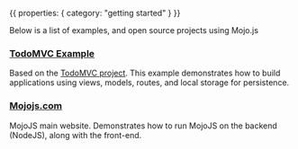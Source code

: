 {{
  properties: {
    category: "getting started"
  }
}}

Below is a list of examples, and open source projects using Mojo.js

### [TodoMVC Example](https://github.com/mojo-js/mojo-todomvc-example)

Based on the [TodoMVC project](http://todomvc.com/). This example demonstrates how
to build applications using views, models, routes, and local storage for persistence.

### [Mojojs.com](https://github.com/mojo-js/mojojs.com)

MojoJS main website. Demonstrates how to run MojoJS on the backend (NodeJS), along with the front-end.

<!--
TODO - more complex examples
-->
